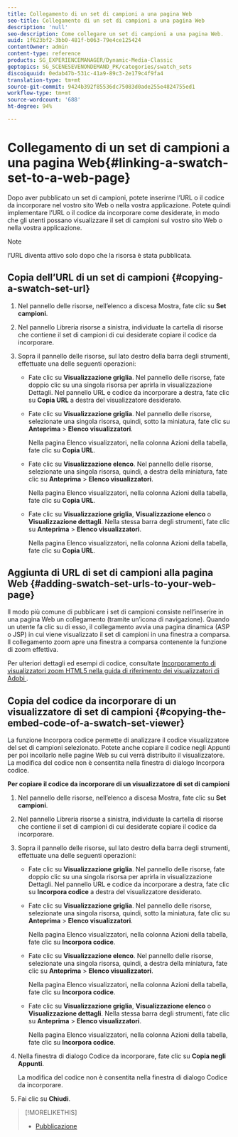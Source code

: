 ```yaml
---
title: Collegamento di un set di campioni a una pagina Web
seo-title: Collegamento di un set di campioni a una pagina Web
description: 'null'
seo-description: Come collegare un set di campioni a una pagina Web.
uuid: 1f623bf2-3bb0-481f-b063-79e4ce125424
contentOwner: admin
content-type: reference
products: SG_EXPERIENCEMANAGER/Dynamic-Media-Classic
geptopics: SG_SCENESEVENONDEMAND_PK/categories/swatch_sets
discoiquuid: 0edab47b-531c-41a9-89c3-2e179c4f9fa4
translation-type: tm+mt
source-git-commit: 9424b392f85536dc75083d0ade255e4824755ed1
workflow-type: tm+mt
source-wordcount: '688'
ht-degree: 94%

---
```



# Collegamento di un set di campioni a una pagina Web{#linking-a-swatch-set-to-a-web-page}

Dopo aver pubblicato un set di campioni, potete inserirne l’URL o il codice da incorporare nel vostro sito Web o nella vostra applicazione. Potete quindi implementare l’URL o il codice da incorporare come desiderate, in modo che gli utenti possano visualizzare il set di campioni sul vostro sito Web o nella vostra applicazione.

>[!NOTE]
>
>l’URL diventa attivo solo dopo che la risorsa è stata pubblicata.

## Copia dell’URL di un set di campioni {#copying-a-swatch-set-url}

1. Nel pannello delle risorse, nell’elenco a discesa Mostra, fate clic su **Set campioni**.
1. Nel pannello Libreria risorse a sinistra, individuate la cartella di risorse che contiene il set di campioni di cui desiderate copiare il codice da incorporare.
1. Sopra il pannello delle risorse, sul lato destro della barra degli strumenti, effettuate una delle seguenti operazioni:

   * Fate clic su **Visualizzazione griglia**. Nel pannello delle risorse, fate doppio clic su una singola risorsa per aprirla in visualizzazione Dettagli. Nel pannello URL e codice da incorporare a destra, fate clic su **Copia URL** a destra del visualizzatore desiderato.
   * Fate clic su **Visualizzazione griglia**. Nel pannello delle risorse, selezionate una singola risorsa, quindi, sotto la miniatura, fate clic su **Anteprima** > **Elenco visualizzatori**.

      Nella pagina Elenco visualizzatori, nella colonna Azioni della tabella, fate clic su **Copia URL**.

   * Fate clic su **Visualizzazione elenco**. Nel pannello delle risorse, selezionate una singola risorsa, quindi, a destra della miniatura, fate clic su **Anteprima** > **Elenco visualizzatori**.

      Nella pagina Elenco visualizzatori, nella colonna Azioni della tabella, fate clic su **Copia URL**.

   * Fate clic su **Visualizzazione griglia**, **Visualizzazione elenco** o **Visualizzazione dettagli**. Nella stessa barra degli strumenti, fate clic su **Anteprima** > **Elenco visualizzatori**.

      Nella pagina Elenco visualizzatori, nella colonna Azioni della tabella, fate clic su **Copia URL**.

## Aggiunta di URL di set di campioni alla pagina Web  {#adding-swatch-set-urls-to-your-web-page}

Il modo più comune di pubblicare i set di campioni consiste nell’inserire in una pagina Web un collegamento (tramite un’icona di navigazione). Quando un utente fa clic su di esso, il collegamento avvia una pagina dinamica (ASP o JSP) in cui viene visualizzato il set di campioni in una finestra a comparsa. Il collegamento zoom apre una finestra a comparsa contenente la funzione di zoom effettiva.

Per ulteriori dettagli ed esempi di codice, consultate [Incorporamento di visualizzatori zoom HTML5 nella guida di riferimento dei visualizzatori di Adobi ](https://docs.adobe.com/content/help/en/dynamic-media-developer-resources/library/viewers-aem-assets-dmc/zoom/c-html5-20-zoom-viewer-about.html).

## Copia del codice da incorporare di un visualizzatore di set di campioni {#copying-the-embed-code-of-a-swatch-set-viewer}

La funzione Incorpora codice permette di analizzare il codice visualizzatore del set di campioni selezionato. Potete anche copiare il codice negli Appunti per poi incollarlo nelle pagine Web su cui verrà distribuito il visualizzatore. La modifica del codice non è consentita nella finestra di dialogo Incorpora codice.

**Per copiare il codice da incorporare di un visualizzatore di set di campioni**

1. Nel pannello delle risorse, nell’elenco a discesa Mostra, fate clic su **Set campioni**.
1. Nel pannello Libreria risorse a sinistra, individuate la cartella di risorse che contiene il set di campioni di cui desiderate copiare il codice da incorporare.
1. Sopra il pannello delle risorse, sul lato destro della barra degli strumenti, effettuate una delle seguenti operazioni:

   * Fate clic su **Visualizzazione griglia**. Nel pannello delle risorse, fate doppio clic su una singola risorsa per aprirla in visualizzazione Dettagli. Nel pannello URL e codice da incorporare a destra, fate clic su **Incorpora codice** a destra del visualizzatore desiderato.
   * Fate clic su **Visualizzazione griglia**. Nel pannello delle risorse, selezionate una singola risorsa, quindi, sotto la miniatura, fate clic su **Anteprima** > **Elenco visualizzatori**.

      Nella pagina Elenco visualizzatori, nella colonna Azioni della tabella, fate clic su **Incorpora codice**.

   * Fate clic su **Visualizzazione elenco**. Nel pannello delle risorse, selezionate una singola risorsa, quindi, a destra della miniatura, fate clic su **Anteprima** > **Elenco visualizzatori**.

      Nella pagina Elenco visualizzatori, nella colonna Azioni della tabella, fate clic su **Incorpora codice**.

   * Fate clic su **Visualizzazione griglia**, **Visualizzazione elenco** o **Visualizzazione dettagli**. Nella stessa barra degli strumenti, fate clic su **Anteprima** > **Elenco visualizzatori**.

      Nella pagina Elenco visualizzatori, nella colonna Azioni della tabella, fate clic su **Incorpora codice**.

1. Nella finestra di dialogo Codice da incorporare, fate clic su **Copia negli Appunti**.

   La modifica del codice non è consentita nella finestra di dialogo Codice da incorporare.

1. Fai clic su **Chiudi**.

>[!MORELIKETHIS]
>
>* [Pubblicazione](publishing-files.md#publishing_files)

